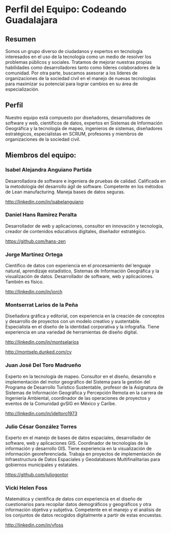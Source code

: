 # Perfil del Equipo: Codeando Guadalajara

## Resumen
Somos un grupo diverso de ciudadanos y expertos en tecnología interesados en el uso de la tecnología como un medio de resolver los problemas públicos y sociales. Tratamos de mejorar nuestras propias habilidades como desarrolladores tanto como líderes colaboradores de la comunidad. Por otra parte, buscamos asesorar a los líderes de organizaciones de la sociedad civil en el manejo de nuevas tecnologías para maximizar su potencial para lograr cambios en su área de especialización.

## Perfil
Nuestro equipo está compuesto por diseñadores, desarrolladores de software y web, científicos de datos, expertos en Sistemas de Información Geográfica y la tecnología de mapeo, ingenieros de sistemas, diseñadores estratégicos, especialistas en SCRUM, profesores y miembros de organizaciones de la sociedad civil.

## Miembros del equipo:

### Isabel Alejandra Anguiano Partida 

Desarrolladora de software e ingeniera de pruebas de calidad. Calificada en la metodología del desarrollo ágil de software. Competente en los métodos de Lean manufacturing. Maneja bases de datos seguras.

http://linkedin.com/in/isabelanguiano


### Daniel Hans Ramírez Peralta

Desarrollador de web y aplicaciones, consultor en innovación y tecnología, creador de contenidos educativos digitales, diseñador estratégico.

https://github.com/hans-zen


### Jorge Martínez Ortega

Científico de datos con experiencia en el procesamiento del lenguaje natural, aprendizaje estadístico, Sistemas de Información Geográfica y  la visualización de datos. Desarrollador de software, web y aplicaciones. También es físico.

http://linkedin.com/in/iorch


### Montserrat Larios de la Peña

Diseñadora gráfica y editorial, con experiencia en la creación de conceptos y desarrollo de proyectos con un modelo creativo y sustentable. Especialista en el diseño de la identidad corporativa y la infografía. Tiene experiencia en una variedad de herramientas de diseño digital.

http://linkedin.com/in/montselarios 

http://montselp.dunked.com/cv

### Juan José Del Toro Madrueño

Experto en la tecnología de mapeo. Consultor en el diseño, desarrollo e implementación del motor geográfico del Sistema para la gestión del Programa de Desarrollo Turístico Sustentable, profesor de la Asignatura de Sistemas de Información Geográfica y Percepción Remota en la carrera de Ingeniería Ambiental, coordinador de las operaciones de proyectos y eventos de la Comunidad gvSIG en México y Caribe.

http://linkedin.com/in/jdeltoro1973


### Julio César González Torres

Experto en el manejo de bases de datos espaciales, desarrollador de software, web y aplicaciones GIS. Coordinador de tecnologías de la información y desarrollo GIS. Tiene experiencia en la visualización de información georeferenciada. Trabaja en proyectos de implementación de Infraestructura de Datos Espaciales y Geodatabases Multifinalitarias para gobiernos municipales y estatales.

https://github.com/juliogontor


### Vicki Helen Foss

Matemática y científica de datos con experiencia en el diseño de cuestionarios para recopilar datos demográficos y geográficos y otra información objetiva y subjetiva. Competente en el manejo y el análisis de los conjuntos de datos recogidos digitalmente a partir de estas encuestas.

http://linkedin.com/in/vfoss
